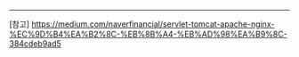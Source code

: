 ----


[참고]
https://medium.com/naverfinancial/servlet-tomcat-apache-nginx-%EC%9D%B4%EA%B2%8C-%EB%8B%A4-%EB%AD%98%EA%B9%8C-384cdeb9ad5
